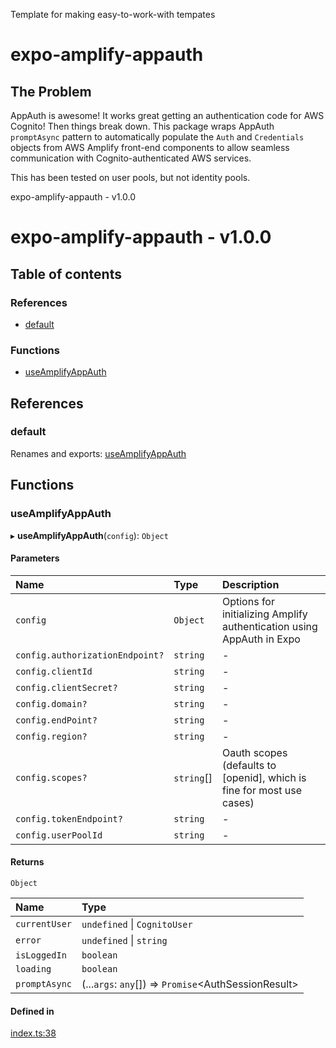 
<a name="readmemd"></a>

Template for making easy-to-work-with tempates

# expo-amplify-appauth

## The Problem

AppAuth is awesome! It works great getting an authentication code for AWS Cognito! Then things break down. This package wraps AppAuth `promptAsync` pattern to automatically populate the `Auth` and `Credentials` objects from AWS Amplify front-end components to allow seamless communication with Cognito-authenticated AWS services.

This has been tested on user pools, but not identity pools. 



<a name="_librarymd"></a>

expo-amplify-appauth - v1.0.0

# expo-amplify-appauth - v1.0.0

## Table of contents

### References

- [default](#default)

### Functions

- [useAmplifyAppAuth](#useamplifyappauth)

## References

### default

Renames and exports: [useAmplifyAppAuth](#useamplifyappauth)

## Functions

### useAmplifyAppAuth

▸ **useAmplifyAppAuth**(`config`): `Object`

#### Parameters

| Name | Type | Description |
| :------ | :------ | :------ |
| `config` | `Object` | Options for initializing Amplify authentication using AppAuth in Expo |
| `config.authorizationEndpoint?` | `string` | - |
| `config.clientId` | `string` | - |
| `config.clientSecret?` | `string` | - |
| `config.domain?` | `string` | - |
| `config.endPoint?` | `string` | - |
| `config.region?` | `string` | - |
| `config.scopes?` | `string`[] | Oauth scopes (defaults to [openid], which is fine for most use cases) |
| `config.tokenEndpoint?` | `string` | - |
| `config.userPoolId` | `string` | - |

#### Returns

`Object`

| Name | Type |
| :------ | :------ |
| `currentUser` | `undefined` \| `CognitoUser` |
| `error` | `undefined` \| `string` |
| `isLoggedIn` | `boolean` |
| `loading` | `boolean` |
| `promptAsync` | (...`args`: `any`[]) => `Promise`<AuthSessionResult\> |

#### Defined in

[index.ts:38](https://github.com/rhdeck/expo-amplify-appauth/blob/cdae79f/src/index.ts#L38)
